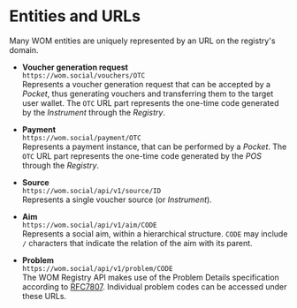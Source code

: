 # Entities and URLs

Many WOM entities are uniquely represented by an URL on the registry's domain.

* **Voucher generation request**  
  `https://wom.social/vouchers/OTC`  
  Represents a voucher generation request that can be accepted by a *Pocket*, thus generating vouchers and transferring them to the target user wallet. The `OTC` URL part represents the one-time code generated by the *Instrument* through the *Registry*.

* **Payment**  
  `https://wom.social/payment/OTC`  
  Represents a payment instance, that can be performed by a *Pocket*.
  The `OTC` URL part represents the one-time code generated by the *POS* through the *Registry*.

* **Source**  
  `https://wom.social/api/v1/source/ID`  
  Represents a single voucher source (or *Instrument*).

* **Aim**  
  `https://wom.social/api/v1/aim/CODE`  
  Represents a social aim, within a hierarchical structure. `CODE` may include `/` characters that indicate the relation of the aim with its parent.

* **Problem**  
  `https://wom.social/api/v1/problem/CODE`  
  The WOM&nbsp;Registry API makes use of the Problem Details specification according to [RFC7807](https://tools.ietf.org/html/rfc7807). Individual problem codes can be accessed under these URLs.
